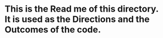 
# This is the Read me of this directory. It is used as the Directions and the Outcomes of the code. 
